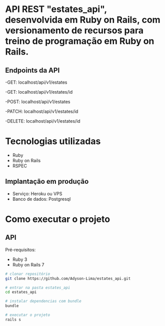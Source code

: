 # API REST "estates_api", desenvolvida em Ruby on Rails, com versionamento de recursos para treino de programação em Ruby on Rails.

## Endpoints da API
-GET: localhost/api/v1/estates

-GET: localhost/api/v1/estates/id

-POST: localhost/api/v1/estates

-PATCH: localhost/api/v1/estates/id

-DELETE: localhost/api/v1/estates/id

# Tecnologias utilizadas

- Ruby
- Ruby on Rails
- RSPEC

## Implantação em produção
- Serviço: Heroku ou VPS
- Banco de dados: Postgresql

# Como executar o projeto

## API
Pré-requisitos:

- Ruby 3
- Ruby on Rails 7

```bash
# clonar repositório
git clone https://github.com/Adyson-Lima/estates_api.git

# entrar na pasta estates_api
cd estates_api

# instalar dependencias com bundle
bundle

# executar o projeto
rails s
```

